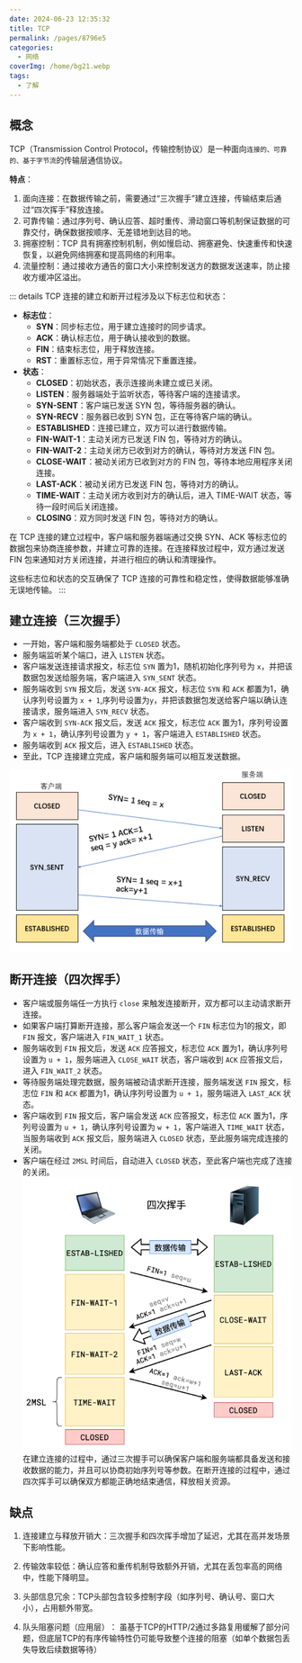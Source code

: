 ```yaml
---
date: 2024-06-23 12:35:32
title: TCP
permalink: /pages/8796e5
categories:
  - 网络
coverImg: /home/bg21.webp
tags: 
  - 了解
---
```

## 概念
TCP（Transmission Control Protocol，传输控制协议）是一种面向`连接的、可靠的、基于字节流`的传输层通信协议。

**特点**：
1. 面向连接：在数据传输之前，需要通过“三次握手”建立连接，传输结束后通过“四次挥手”释放连接。
2. 可靠传输：通过序列号、确认应答、超时重传、滑动窗口等机制保证数据的可靠交付，确保数据按顺序、无差错地到达目的地。
3. 拥塞控制：TCP 具有拥塞控制机制，例如慢启动、拥塞避免、快速重传和快速恢复，以避免网络拥塞和提高网络的利用率。
4. 流量控制：通过接收方通告的窗口大小来控制发送方的数据发送速率，防止接收方缓冲区溢出。

::: details TCP 连接的建立和断开过程涉及以下标志位和状态：
- **标志位**：
    - **SYN**：同步标志位，用于建立连接时的同步请求。
    - **ACK**：确认标志位，用于确认接收到的数据。
    - **FIN**：结束标志位，用于释放连接。
    - **RST**：重置标志位，用于异常情况下重置连接。
- **状态**：
    - **CLOSED**：初始状态，表示连接尚未建立或已关闭。
    - **LISTEN**：服务器端处于监听状态，等待客户端的连接请求。
    - **SYN-SENT**：客户端已发送 SYN 包，等待服务器的确认。
    - **SYN-RECV**：服务器已收到 SYN 包，正在等待客户端的确认。
    - **ESTABLISHED**：连接已建立，双方可以进行数据传输。
    - **FIN-WAIT-1**：主动关闭方已发送 FIN 包，等待对方的确认。
    - **FIN-WAIT-2**：主动关闭方已收到对方的确认，等待对方发送 FIN 包。
    - **CLOSE-WAIT**：被动关闭方已收到对方的 FIN 包，等待本地应用程序关闭连接。
    - **LAST-ACK**：被动关闭方已发送 FIN 包，等待对方的确认。
    - **TIME-WAIT**：主动关闭方收到对方的确认后，进入 TIME-WAIT 状态，等待一段时间后关闭连接。
    - **CLOSING**：双方同时发送 FIN 包，等待对方的确认。

在 TCP 连接的建立过程中，客户端和服务器端通过交换 SYN、ACK 等标志位的数据包来协商连接参数，并建立可靠的连接。在连接释放过程中，双方通过发送 FIN 包来通知对方关闭连接，并进行相应的确认和清理操作。

这些标志位和状态的交互确保了 TCP 连接的可靠性和稳定性，使得数据能够准确无误地传输。
:::

## 建立连接（三次握手）
- 一开始，客户端和服务端都处于 `CLOSED` 状态。
- 服务端监听某个端口，进入 `LISTEN` 状态。
- 客户端发送连接请求报文，标志位 `SYN` 置为1，随机初始化序列号为 `x`，并把该数据包发送给服务端，客户端进入 `SYN_SENT` 状态。
- 服务端收到 `SYN` 报文后，发送 `SYN-ACK` 报文，标志位 `SYN` 和 `ACK` 都置为1，确认序列号设置为 `x + 1`,序列号设置为`y`，并把该数据包发送给客户端以确认连接请求，服务端进入 `SYN_RECV` 状态。
- 客户端收到 `SYN-ACK` 报文后，发送 `ACK` 报文，标志位 `ACK` 置为1，序列号设置为 `x + 1`，确认序列号设置为 `y + 1`，客户端进入 `ESTABLISHED` 状态。
- 服务端收到 `ACK` 报文后，进入 `ESTABLISHED` 状态。
- 至此，TCP 连接建立完成，客户端和服务端可以相互发送数据。

![TCP 三次握手](../images/common15.png)

## 断开连接（四次挥手）

- 客户端或服务端任一方执行 `close` 来触发连接断开，双方都可以主动请求断开连接。
- 如果客户端打算断开连接，那么客户端会发送一个 `FIN` 标志位为1的报文，即 `FIN` 报文，客户端进入 `FIN_WAIT_1` 状态。
- 服务端收到 `FIN` 报文后，发送 `ACK` 应答报文，标志位 `ACK` 置为1，确认序列号设置为 `u + 1`，服务端进入 `CLOSE_WAIT` 状态，客户端收到 `ACK` 应答报文后，进入 `FIN_WAIT_2` 状态。
- 等待服务端处理完数据，服务端被动请求断开连接，服务端发送 `FIN` 报文，标志位 `FIN` 和 `ACK` 都置为1，确认序列号设置为 `u + 1`，服务端进入 `LAST_ACK` 状态。
- 客户端收到 `FIN` 报文后，客户端会发送 `ACK` 应答报文，标志位 `ACK` 置为1，序列号设置为 `u + 1`，确认序列号设置为 `w + 1`，客户端进入 `TIME_WAIT` 状态，当服务端收到 `ACK` 报文后，服务端进入 `CLOSED` 状态，至此服务端完成连接的关闭。
- 客户端在经过 `2MSL` 时间后，自动进入 `CLOSED` 状态，至此客户端也完成了连接的关闭。
![TCP 四次挥手](../images/common16.png)
在建立连接的过程中，通过三次握手可以确保客户端和服务端都具备发送和接收数据的能力，并且可以协商初始序列号等参数。在断开连接的过程中，通过四次挥手可以确保双方都能正确地结束通信，释放相关资源。

## 缺点
1. ​连接建立与释放开销大：三次握手和四次挥手增加了延迟，尤其在高并发场景下影响性能。
​
2. 传输效率较低：确认应答和重传机制导致额外开销，尤其在丢包率高的网络中，性能下降明显。
​
3. 头部信息冗余：TCP头部包含较多控制字段（如序列号、确认号、窗口大小），占用额外带宽。

4. ​队头阻塞问题（应用层）​：
虽基于TCP的HTTP/2通过多路复用缓解了部分问题，但底层TCP的有序传输特性仍可能导致整个连接的阻塞​（如单个数据包丢失导致后续数据等待）